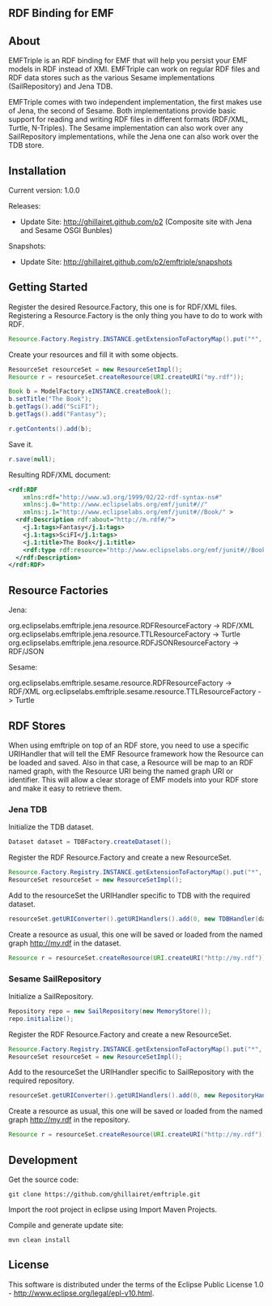 RDF Binding for EMF
---

## About

EMFTriple is an RDF binding for EMF that will help you persist your EMF models in RDF instead of XMI. EMFTriple can work on 
regular RDF files and RDF data stores such as the various Sesame implementations (SailRepository) and Jena TDB. 

EMFTriple comes with two independent implementation, the first makes use of Jena, the second of Sesame. Both 
implementations provide basic support for reading and writing RDF files in different formats (RDF/XML, Turtle, N-Triples). 
The Sesame implementation can also work over any SailRepository implementations, while the Jena one 
can also work over the TDB store. 

## Installation

Current version: 1.0.0

Releases:

 - Update Site: http://ghillairet.github.com/p2 (Composite site with Jena and Sesame OSGI Bunbles) 

Snapshots:

 - Update Site: http://ghillairet.github.com/p2/emftriple/snapshots

## Getting Started

Register the desired Resource.Factory, this one is for RDF/XML files. Registering a Resource.Factory is the only 
thing you have to do to work with RDF.

```java
Resource.Factory.Registry.INSTANCE.getExtensionToFactoryMap().put("*", new RDFResourceFactory());
```

Create your resources and fill it with some objects.

```java
ResourceSet resourceSet = new ResourceSetImpl();
Resource r = resourceSet.createResource(URI.createURI("my.rdf"));

Book b = ModelFactory.eINSTANCE.createBook();
b.setTitle("The Book");
b.getTags().add("SciFI");
b.getTags().add("Fantasy");

r.getContents().add(b);
```

Save it.

```java
r.save(null);
```

Resulting RDF/XML document:

```xml
<rdf:RDF
    xmlns:rdf="http://www.w3.org/1999/02/22-rdf-syntax-ns#"
    xmlns:j.0="http://www.eclipselabs.org/emf/junit#//"
    xmlns:j.1="http://www.eclipselabs.org/emf/junit#//Book/" >
  <rdf:Description rdf:about="http://m.rdf#/">
    <j.1:tags>Fantasy</j.1:tags>
    <j.1:tags>SciFI</j.1:tags>
    <j.1:title>The Book</j.1:title>
    <rdf:type rdf:resource="http://www.eclipselabs.org/emf/junit#//Book"/>
  </rdf:Description>
</rdf:RDF>
```

## Resource Factories

Jena:

org.eclipselabs.emftriple.jena.resource.RDFResourceFactory     -> RDF/XML
org.eclipselabs.emftriple.jena.resource.TTLResourceFactory     -> Turtle
org.eclipselabs.emftriple.jena.resource.RDFJSONResourceFactory -> RDF/JSON
  
Sesame:

org.eclipselabs.emftriple.sesame.resource.RDFResourceFactory     -> RDF/XML
org.eclipselabs.emftriple.sesame.resource.TTLResourceFactory     -> Turtle

## RDF Stores

When using emftriple on top of an RDF store, you need to use a specific URIHandler that will 
tell the EMF Resource framework how the Resource can be loaded and saved.
Also in that case, a Resource will be map to an RDF named graph, with the Resource URI being the named 
graph URI or identifier. This will allow a clear storage of EMF models into your RDF store and make it easy 
to retrieve them. 

### Jena TDB

Initialize the TDB dataset.

```java
Dataset dataset = TDBFactory.createDataset();
```

Register the RDF Resource.Factory and create a new ResourceSet.

```java
Resource.Factory.Registry.INSTANCE.getExtensionToFactoryMap().put("*", new RDFResourceFactory());
ResourceSet resourceSet = new ResourceSetImpl();
```
Add to the resourceSet the URIHandler specific to TDB with the required dataset.

```java
resourceSet.getURIConverter().getURIHandlers().add(0, new TDBHandler(dataset));
```

Create a resource as usual, this one will be saved or loaded from the named graph http://my.rdf in 
the dataset.
 
```java
Resource r = resourceSet.createResource(URI.createURI("http://my.rdf"));
```

### Sesame SailRepository

Initialize a SailRepository.

```java
Repository repo = new SailRepository(new MemoryStore());
repo.initialize();
```

Register the RDF Resource.Factory and create a new ResourceSet.

```java
Resource.Factory.Registry.INSTANCE.getExtensionToFactoryMap().put("*", new RDFResourceFactory());
ResourceSet resourceSet = new ResourceSetImpl();
```

Add to the resourceSet the URIHandler specific to SailRepository with the required repository.

```java
resourceSet.getURIConverter().getURIHandlers().add(0, new RepositoryHandler(repo));
```

Create a resource as usual, this one will be saved or loaded from the named graph http://my.rdf in 
the repository.

```java
Resource r = resourceSet.createResource(URI.createURI("http://my.rdf"));
```

## Development

Get the source code:

```
git clone https://github.com/ghillairet/emftriple.git
```

Import the root project in eclipse using Import Maven Projects.

Compile and generate update site:

```
mvn clean install
```

## License
This software is distributed under the terms of the Eclipse Public License 1.0 - http://www.eclipse.org/legal/epl-v10.html.


